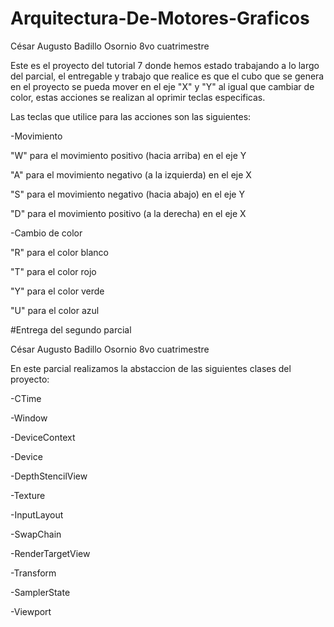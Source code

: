 # Arquitectura-De-Motores-Graficos

César Augusto Badillo Osornio 8vo cuatrimestre

Este es el proyecto del tutorial 7 donde hemos estado trabajando a lo largo del parcial, el entregable y trabajo que realice es que el cubo que se genera en el
proyecto se pueda mover en el eje "X" y "Y" al igual que cambiar de color, estas acciones se realizan al oprimir teclas especificas.

Las teclas que utilice para las acciones son las siguientes:

-Movimiento

  "W" para el movimiento positivo (hacia arriba) en el eje Y
  
  "A" para el movimiento negativo (a la izquierda) en el eje X
  
  "S" para el movimiento negativo (hacia abajo) en el eje Y
  
  "D" para el movimiento positivo (a la derecha) en el eje X
  
-Cambio de color

  "R" para el color blanco
  
  "T" para el color rojo
  
  "Y" para el color verde
  
  "U" para el color azul

#Entrega del segundo parcial

César Augusto Badillo Osornio 8vo cuatrimestre

En este parcial realizamos la abstaccion de las siguientes clases del proyecto:

 -CTime
 
 -Window
 
 -DeviceContext
 
 -Device
 
 -DepthStencilView
 
 -Texture
 
 -InputLayout
 
 -SwapChain
 
 -RenderTargetView
 
 -Transform
 
 -SamplerState
 
 -Viewport

